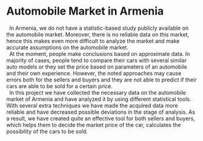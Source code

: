 
# Automobile Market in Armenia<br>


 <p>  &nbsp In Armenia, we do not have a statistic-based study publicly available on the automobile market. Moreover, there is no reliable data on this market, hence this makes even more difficult to analyze the market and make accurate assumptions on the automobile market.<br>
 &nbsp At the moment, people make conclusions based on approximate data. In majority of cases, people tend to compare their cars with several similar auto models or they set the price based on parameters of an automobile and their own experience. However, the noted approaches may cause errors both for the sellers and buyers and they are not able to predict if their cars are able to be sold for a certain price. <br>
	 &nbsp In this project we have collected the necessary data on the automobile market of Armenia and have analyzed it by using different statistical tools. With several extra techniques we have made the acquired data more reliable and have decreased possible deviations in the stage of analysis. As a result, we have created quite an effective tool for both sellers and buyers, which helps them to decide the market price of the car, calculates the possibility of the cars to be sold.</p>

